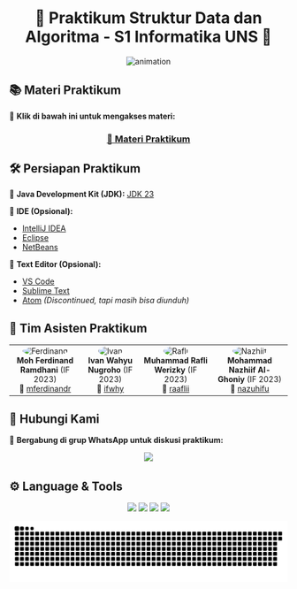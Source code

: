 <h1 align="center">🚀 Praktikum Struktur Data dan Algoritma - S1 Informatika UNS 🚀</h1>

<p align="center">
  <img src="https://github.com/Adam-pw/Adam-pw/blob/main/animation_500_kxa883sd.gif" alt="animation" width="300" height="300"/>
</p>

## 📚 Materi Praktikum

📌 **Klik di bawah ini untuk mengakses materi:**

<h3 align="center">
  <a href="https://praktikum-sda-uns.vercel.app/">📖 Materi Praktikum</a>
</h3>

## 🛠 Persiapan Praktikum

🔹 **Java Development Kit (JDK):** [JDK 23](https://www.oracle.com/java/technologies/downloads/)

🔹 **IDE (Opsional):**

- [IntelliJ IDEA](https://www.jetbrains.com/idea/download/)
- [Eclipse](https://www.eclipse.org/downloads/)
- [NetBeans](https://netbeans.apache.org/download/index.html)

🔹 **Text Editor (Opsional):**

- [VS Code](https://code.visualstudio.com/download)
- [Sublime Text](https://www.sublimetext.com/download)
- [Atom](https://github.com/atom/atom/releases) _(Discontinued, tapi masih bisa diunduh)_

## 🤝 Tim Asisten Praktikum

<div align="center">
<table align="center">
  <tr>
    <td align="center">
      <img src="https://github.com/mferdinandr.png" width="100" height="100" style="border-radius:50%;" alt="Ferdinand"/>
      <br><b>Moh Ferdinand Ramdhani</b> (IF 2023)  
      <br>🚀 <a href="https://github.com/mferdinandr" target="_blank">mferdinandr</a>
    </td>
    <td align="center">
      <img src="https://github.com/ifwhy.png" width="100" height="100" style="border-radius:50%;" alt="Ivan"/>
      <br><b>Ivan Wahyu Nugroho</b> (IF 2023)  
      <br>🚀 <a href="https://github.com/ifwhy" target="_blank">ifwhy</a>
    </td>
    <td align="center">
      <img src="https://github.com/raaflii.png" width="100" height="100" style="border-radius:50%;" alt="Rafli"/>
      <br><b>Muhammad Rafli Werizky</b> (IF 2023)  
      <br>🚀 <a href="https://github.com/raaflii" target="_blank">raaflii</a>
    </td>
    <td align="center">
      <img src="https://github.com/nazuhifu.png" width="100" height="100" style="border-radius:50%;" alt="Nazhiif"/>
      <br><b>Mohammad Nazhiif Al-Ghoniy</b> (IF 2023)  
      <br>🚀 <a href="https://github.com/nazuhifu" target="_blank">nazuhifu</a>
    </td>
  </tr>
</table>
</div>

## 💬 Hubungi Kami

📢 **Bergabung di grup WhatsApp untuk diskusi praktikum:**

<p align="center">
  <a href="https://chat.whatsapp.com/CmaR1HwXZDaLN7F2sZ2bzr" target="_blank">
    <img src="https://img.shields.io/badge/WhatsApp-25D366?style=for-the-badge&logo=whatsapp&logoColor=white" height="40"/>
  </a>
</p>

## ⚙ Language & Tools

<p align="center">
  <img src="https://img.shields.io/badge/Visual%20Studio%20Code-0078d7.svg?style=for-the-badge&logo=visual-studio-code&logoColor=white"/>
  <img src="https://img.shields.io/badge/Java-ED8B00?style=for-the-badge&logo=java&logoColor=white"/>
  <img src="https://img.shields.io/badge/IntelliJ%20IDEA-000000.svg?style=for-the-badge&logo=intellij-idea&logoColor=white"/>
  <img src="https://img.shields.io/badge/Eclipse-2C2255?style=for-the-badge&logo=eclipse&logoColor=white"/>
</p>

<p align="center">
  <img src="https://github.com/TekyaygilFethi/TekyaygilFethi/blob/output/github-contribution-grid-snake.svg" alt="GitHub Snake Animation"/>
</p>

